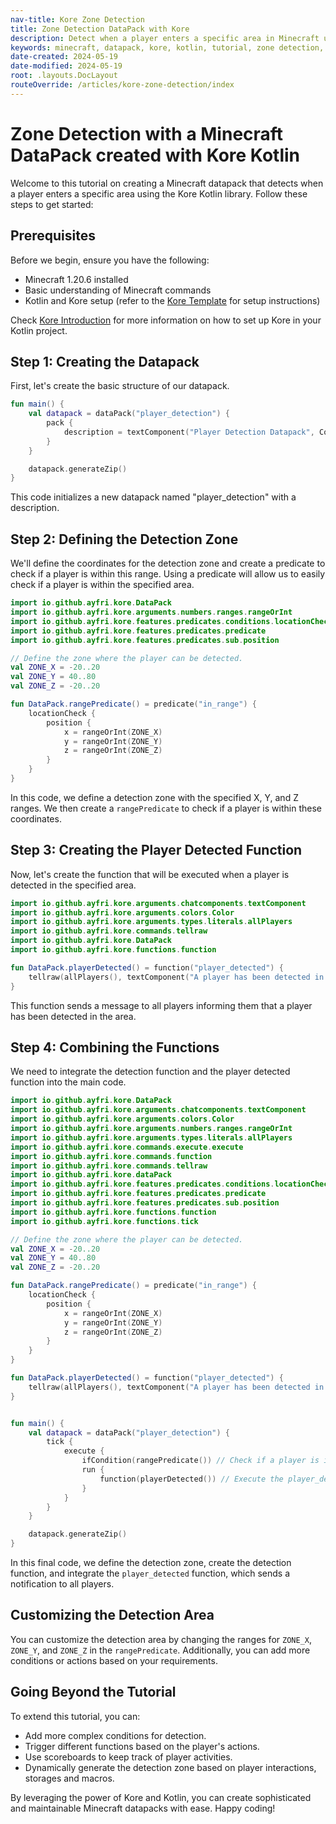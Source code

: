 ```yaml
---
nav-title: Kore Zone Detection
title: Zone Detection DataPack with Kore
description: Detect when a player enters a specific area in Minecraft using a Kore Kotlin library. Learn how to create a datapack that triggers an event when a player enters a defined zone.
keywords: minecraft, datapack, kore, kotlin, tutorial, zone detection, predicate, location check
date-created: 2024-05-19
date-modified: 2024-05-19
root: .layouts.DocLayout
routeOverride: /articles/kore-zone-detection/index
---
```


# Zone Detection with a Minecraft DataPack created with Kore Kotlin

Welcome to this tutorial on creating a Minecraft datapack that detects when a player enters a specific area using the Kore Kotlin library.
Follow these steps to get started:

## Prerequisites

Before we begin, ensure you have the following:

- Minecraft 1.20.6 installed
- Basic understanding of Minecraft commands
- Kotlin and Kore setup (refer to the [Kore Template](https://github.com/Ayfri/Kore-Template) for setup instructions)

Check [Kore Introduction](https://ayfri.com/articles/kore-introduction/) for more information on how to set up Kore in your Kotlin project.

## Step 1: Creating the Datapack

First, let's create the basic structure of our datapack.

```kotlin
fun main() {
	val datapack = dataPack("player_detection") {
		pack {
			description = textComponent("Player Detection Datapack", Color.GOLD)
		}
	}

	datapack.generateZip()
}
```

This code initializes a new datapack named "player_detection" with a description.

## Step 2: Defining the Detection Zone

We'll define the coordinates for the detection zone and create a predicate to check if a player is within this range.
Using a predicate will allow us to easily check if a player is within the specified area.

```kotlin
import io.github.ayfri.kore.DataPack
import io.github.ayfri.kore.arguments.numbers.ranges.rangeOrInt
import io.github.ayfri.kore.features.predicates.conditions.locationCheck
import io.github.ayfri.kore.features.predicates.predicate
import io.github.ayfri.kore.features.predicates.sub.position

// Define the zone where the player can be detected.
val ZONE_X = -20..20
val ZONE_Y = 40..80
val ZONE_Z = -20..20

fun DataPack.rangePredicate() = predicate("in_range") {
	locationCheck {
		position {
			x = rangeOrInt(ZONE_X)
			y = rangeOrInt(ZONE_Y)
			z = rangeOrInt(ZONE_Z)
		}
	}
}
```

In this code, we define a detection zone with the specified X, Y, and Z ranges. We then create a `rangePredicate` to check if a player is
within these coordinates.

## Step 3: Creating the Player Detected Function

Now, let's create the function that will be executed when a player is detected in the specified area.

```kotlin
import io.github.ayfri.kore.arguments.chatcomponents.textComponent
import io.github.ayfri.kore.arguments.colors.Color
import io.github.ayfri.kore.arguments.types.literals.allPlayers
import io.github.ayfri.kore.commands.tellraw
import io.github.ayfri.kore.DataPack
import io.github.ayfri.kore.functions.function

fun DataPack.playerDetected() = function("player_detected") {
	tellraw(allPlayers(), textComponent("A player has been detected in the area!", Color.RED))
}
```

This function sends a message to all players informing them that a player has been detected in the area.

## Step 4: Combining the Functions

We need to integrate the detection function and the player detected function into the main code.

```kotlin
import io.github.ayfri.kore.DataPack
import io.github.ayfri.kore.arguments.chatcomponents.textComponent
import io.github.ayfri.kore.arguments.colors.Color
import io.github.ayfri.kore.arguments.numbers.ranges.rangeOrInt
import io.github.ayfri.kore.arguments.types.literals.allPlayers
import io.github.ayfri.kore.commands.execute.execute
import io.github.ayfri.kore.commands.function
import io.github.ayfri.kore.commands.tellraw
import io.github.ayfri.kore.dataPack
import io.github.ayfri.kore.features.predicates.conditions.locationCheck
import io.github.ayfri.kore.features.predicates.predicate
import io.github.ayfri.kore.features.predicates.sub.position
import io.github.ayfri.kore.functions.function
import io.github.ayfri.kore.functions.tick

// Define the zone where the player can be detected.
val ZONE_X = -20..20
val ZONE_Y = 40..80
val ZONE_Z = -20..20

fun DataPack.rangePredicate() = predicate("in_range") {
	locationCheck {
		position {
			x = rangeOrInt(ZONE_X)
			y = rangeOrInt(ZONE_Y)
			z = rangeOrInt(ZONE_Z)
		}
	}
}

fun DataPack.playerDetected() = function("player_detected") {
	tellraw(allPlayers(), textComponent("A player has been detected in the area!", Color.RED))
}


fun main() {
	val datapack = dataPack("player_detection") {
		tick {
			execute {
				ifCondition(rangePredicate()) // Check if a player is in the detection zone using our predicate.
				run {
					function(playerDetected()) // Execute the player_detected function if a player is detected.
				}
			}
		}
	}

	datapack.generateZip()
}
```

In this final code, we define the detection zone, create the detection function, and integrate the `player_detected` function, which sends a
notification to all players.

## Customizing the Detection Area

You can customize the detection area by changing the ranges for `ZONE_X`, `ZONE_Y`, and `ZONE_Z` in the `rangePredicate`. Additionally, you
can add more conditions or actions based on your requirements.

## Going Beyond the Tutorial

To extend this tutorial, you can:

- Add more complex conditions for detection.
- Trigger different functions based on the player's actions.
- Use scoreboards to keep track of player activities.
- Dynamically generate the detection zone based on player interactions, storages and macros.

By leveraging the power of Kore and Kotlin, you can create sophisticated and maintainable Minecraft datapacks with ease. Happy coding!
